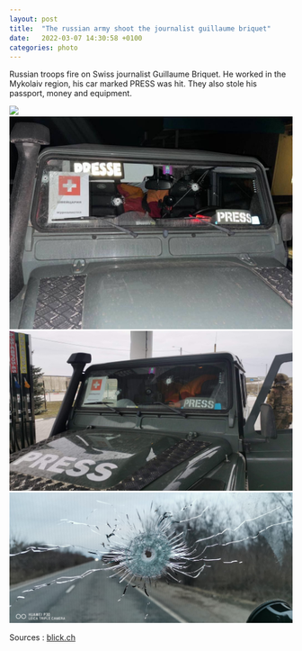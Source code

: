 ```yaml
---
layout: post
title:  "The russian army shoot the journalist guillaume briquet"
date:   2022-03-07 14:30:58 +0100
categories: photo
---
```


Russian troops fire on Swiss journalist Guillaume Briquet. He worked in the Mykolaiv region, his car marked PRESS was hit. They also stole his passport, money and equipment.

<img src="{{ site.baseurl }}/assets/images/guillaume-briquet.jpeg">
<img src="/assets/images/voiture-guillaume-briquet.jpeg">
<img src="/assets/images/voiture-guillaume-briquet2.jpeg">
<img src="/assets/images/voiture-guillaume-briquet3.jpeg">

Sources : <a href="https://www.blick.ch/ausland/reisepass-weg-fotoausruestung-weg-3000-euro-weg-schweizer-journalist-in-der-ukraine-angeschossen-und-beklaut-id17295618.html">blick.ch</a>
